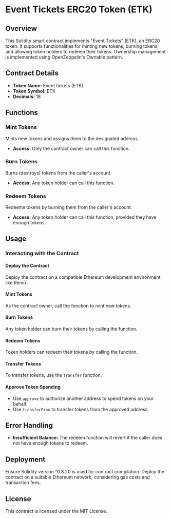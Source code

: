 # Event Tickets ERC20 Token (ETK)

## Overview

This Solidity smart contract implements "Event Tickets" (ETK), an ERC20 token. It supports functionalities for minting new tokens, burning tokens, and allowing token holders to redeem their tokens. Ownership management is implemented using OpenZeppelin's Ownable pattern.

## Contract Details

- **Token Name:** Event tickets (ETK)
- **Token Symbol:** ETK
- **Decimals:** 18

## Functions

### Mint Tokens

Mints new tokens and assigns them to the designated address.

- **Access:** Only the contract owner can call this function.

### Burn Tokens

Burns (destroys) tokens from the caller's account.

- **Access:** Any token holder can call this function.

### Redeem Tokens

Redeems tokens by burning them from the caller's account.

- **Access:** Any token holder can call this function, provided they have enough tokens.

## Usage

### Interacting with the Contract

#### Deploy the Contract

Deploy the contract on a compatible Ethereum development environment like Remix.

#### Mint Tokens

As the contract owner, call the function to mint new tokens.

#### Burn Tokens

Any token holder can burn their tokens by calling the function.

#### Redeem Tokens

Token holders can redeem their tokens by calling the function.

#### Transfer Tokens

To transfer tokens, use the `transfer` function.

#### Approve Token Spending

- Use `approve` to authorize another address to spend tokens on your behalf.
- Use `transferFrom` to transfer tokens from the approved address.

## Error Handling

- **Insufficient Balance:** The redeem function will revert if the caller does not have enough tokens to redeem.

## Deployment

Ensure Solidity version ^0.8.20 is used for contract compilation. Deploy the contract on a suitable Ethereum network, considering gas costs and transaction fees.

## License
This contract is licensed under the MIT License.
